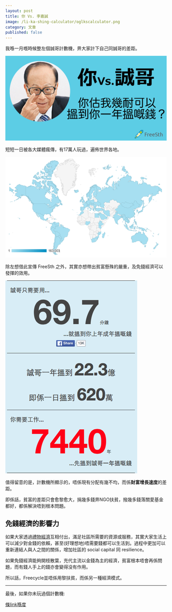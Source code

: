 ```yaml
---
layout: post
title: 你 Vs. 李嘉誠
image: /li-ka-shing-calculator/oglkscalculator.png
category: 文章
published: false
---
```


我喺一月嘅時候整左個誠哥計數機，畀大家計下自己同誠哥的差距。

![alt text](/li-ka-shing-calculator/oglkscalculator.png "誠哥計數機")

短短一日被各大媒體瘋傳，有17萬人玩過，遍佈世界各地。

![alt text](/assets/calculatorworldwide.png "世界各地使用者")

除左想借此宣傳 FreeSth 之外，其實亦想帶出貧富懸殊的嚴重，及免錢經濟可以發揮的效用。

![alt text](/assets/lksdiff.png "同誠哥差距")

值得留意的是，計數機所顯示的，唔係現有分配有幾不均，而係**財富增長速度**的差距。

即係話，貧富的差距只會愈黎愈大，捐幾多錢畀NGO扶貧，撥幾多錢落關愛基金都好，都係解決唔到根本問題。

## 免錢經濟的影響力

如果大家透過[禮物經濟](http://blog.freesth.com/gift-economy/)互相付出，滿足社區所需要的資源或服務，其實大家生活上可以減少對金錢的依賴，甚至(好理想地)唔需要錢都可以生活到。過程中更加可以重新連結人與人之間的關係，增加社區的 social capital 同 resilience。

如果免錢經濟能夠開枝散葉，充代主流以金錢為主的經濟，貧富根本唔會再係問題，而有錢人手上的錢亦會變得没有作用。

所以話，Freecycle並唔係用黎扶貧，而係另一種經濟模式。

---

最後，如果你未玩過個計數機:

[條link喺度](http://blog.freesth.com/li-ka-shing-calculator/)
